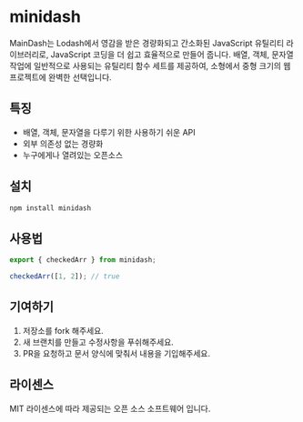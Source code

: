 # minidash

MainDash는 Lodash에서 영감을 받은 경량화되고 간소화된 JavaScript 유틸리티 라이브러리로, JavaScript 코딩을 더 쉽고 효율적으로 만들어 줍니다. 배열, 객체, 문자열 작업에 일반적으로 사용되는 유틸리티 함수 세트를 제공하여, 소형에서 중형 크기의 웹 프로젝트에 완벽한 선택입니다.

## 특징

- 배열, 객체, 문자열을 다루기 위한 사용하기 쉬운 API
- 외부 의존성 없는 경량화
- 누구에게나 열려있는 오픈소스

## 설치

```bash
npm install minidash
```

## 사용법

```js
export { checkedArr } from minidash;

checkedArr([1, 2]); // true

```

## 기여하기

1. 저장소를 fork 해주세요.
2. 새 브랜치를 만들고 수정사항을 푸쉬해주세요.
3. PR을 요청하고 문서 양식에 맞춰서 내용을 기입해주세요.

## 라이센스

MIT 라이센스에 따라 제공되는 오픈 소스 소프트웨어 입니다.
